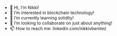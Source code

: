 - 👋 Hi, I’m Nikki! 
- 👀 I’m interested in blockchain technology!
- 🌱 I’m currently learning solidity!
- 💞️ I’m looking to collaborate on just about anything!
- 📫 How to reach me: linkedin.com/nikkivbenitez


